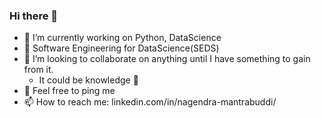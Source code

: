 ### Hi there 👋

- 🔭 I’m currently working on Python, DataScience
- 🌱 Software Engineering for DataScience(SEDS)
- 👯 I’m looking to collaborate on anything until I have something to gain from it.
  - It could be knowledge 🍕
- 💬 Feel free to ping me
- 📫 How to reach me: linkedin.com/in/nagendra-mantrabuddi/
